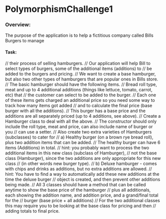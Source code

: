 # PolymorphismChallenge1
### Overview: 
The purpose of the application is to help a fictitious company called Bills Burgers to manage

#### Task:
// their process of selling hamburgers.
// Our application will help Bill to select types of burgers, some of the additional items (additions) to
// be added to the burgers and pricing.
// We want to create a base hamburger, but also two other types of hamburgers that are popular ones in Bills store.
// The basic hamburger should have the following items.
// Bread roll type, meat and up to 4 additional additions (things like lettuce, tomato, carrot, etc) that
// the customer can select to be added to the burger.
// Each one of these items gets charged an additional price so you need some way to track how many items got added
// and to calculate the final price (base burger with all the additions).
// This burger has a base price and the additions are all separately priced (up to 4 additions, see above).
// Create a Hamburger class to deal with all the above.
// The constructor should only include the roll type, meat and price, can also include name of burger or you 
// can use a setter.
// Also create two extra varieties of Hamburgers (subclasses) to cater for 
// a) Healthy burger (on a brown rye bread roll), plus two addition items that can be added.
// The healthy burger can have 6 items (Additions) in total.
// hint:  you probably want to process the two additional items in this new class (subclass of Hamburger),
// not the base class (Hamburger), since the two additions are only appropriate for this new class
// (in other words new burger type).
// b) Deluxe hamburger - comes with chips and drinks as additions, but no extra additions are allowed.
// hint:  You have to find a way to automatically add these new additions at the time the deluxe burger
// object is created, and then prevent other additions being made.
//  All 3 classes should have a method that can be called anytime to show the base price of the hamburger
// plus all additionals, each showing the addition name, and addition price, and a grand/final total for the
// burger (base price + all additions)
// For the two additional classes this may require you to be looking at the base class for pricing and then
// adding totals to final price.
